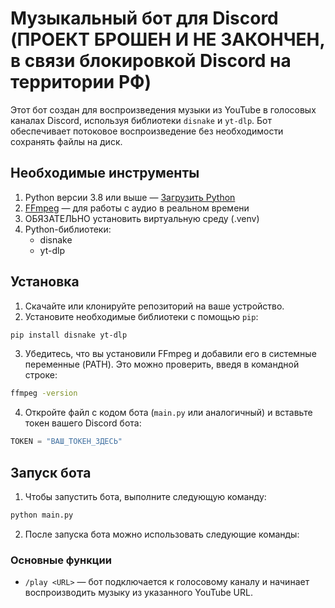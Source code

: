 # Музыкальный бот для Discord (ПРОЕКТ БРОШЕН И НЕ ЗАКОНЧЕН, в связи блокировкой Discord на территории РФ)

Этот бот создан для воспроизведения музыки из YouTube в голосовых каналах Discord, используя библиотеки `disnake` и `yt-dlp`. Бот обеспечивает потоковое воспроизведение без необходимости сохранять файлы на диск.

## Необходимые инструменты

1. Python версии 3.8 или выше — [Загрузить Python](https://www.python.org/downloads/)
2. [FFmpeg](https://ffmpeg.org/download.html) — для работы с аудио в реальном времени
3. ОБЯЗАТЕЛЬНО установить виртуальную среду (.venv)
4. Python-библиотеки:
   - disnake
   - yt-dlp

## Установка

1. Скачайте или клонируйте репозиторий на ваше устройство.
2. Установите необходимые библиотеки с помощью `pip`:

```bash
pip install disnake yt-dlp
```

3. Убедитесь, что вы установили FFmpeg и добавили его в системные переменные (PATH). Это можно проверить, введя в командной строке:

```bash
ffmpeg -version
```

4. Откройте файл с кодом бота (`main.py` или аналогичный) и вставьте токен вашего Discord бота:

```python
TOKEN = "ВАШ_ТОКЕН_ЗДЕСЬ"
```

## Запуск бота

1. Чтобы запустить бота, выполните следующую команду:

```bash
python main.py
```

2. После запуска бота можно использовать следующие команды:

### Основные функции

- `/play <URL>` — бот подключается к голосовому каналу и начинает воспроизводить музыку из указанного YouTube URL. 
